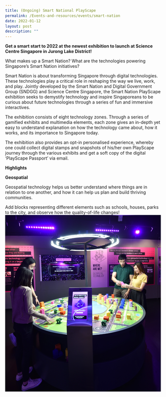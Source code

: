 ```yaml
---
title: (Ongoing) Smart National PlayScape
permalink: /Events-and-resources/events/smart-nation
date: 2022-01-12
layout: post
description: ""
---
```

**Get a smart start to 2022 at the newest exhibition to launch at Science Centre Singapore in Jurong Lake District!**

What makes up a Smart Nation? What are the technologies powering Singapore’s Smart Nation initiatives?

Smart Nation is about transforming Singapore through digital technologies. These technologies play a critical role in reshaping the way we live, work, and play. Jointly developed by the Smart Nation and Digital Government Group (SNDGG) and Science Centre Singapore, the Smart Nation PlayScape exhibition seeks to demystify technology and inspire Singaporeans to be curious about future technologies through a series of fun and immersive interactives.

The exhibition consists of eight technology zones. Through a series of gamified exhibits and multimedia elements, each zone gives an in-depth yet easy to understand explanation on how the technology came about, how it works, and its importance to Singapore today.

The exhibition also provides an opt-in personalised experience, whereby one could collect digital stamps and snapshots of his/her own PlayScape journey through the various exhibits and get a soft copy of the digital ‘PlayScape Passport’ via email.

**Highlights**

**Geospatial**

Geospatial technology helps us better understand where things are in relation to one another, and how it can help us plan and build thriving communities.

Add blocks representing different elements such as schools, houses, parks to the city, and observe how the quality-of-life changes!
![Alt text for image on Isomer site](/images/smartnation01.jpg)


